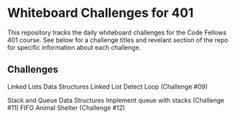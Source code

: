 # Whiteboard Challenges for 401
This repository tracks the daily whiteboard challenges for the Code Fellows 401 course.  See below for a challenge titles and revelant section of the repo for specific information about each challenge.

## Challenges
Linked Lists Data Structures
    Linked List Detect Loop (Challenge #09)

Stack and Queue Data Structures
    Implement queue with stacks (Challenge #11)
    FIFO Animal Shelter (Challenge #12)
    
    
